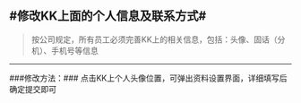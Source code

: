 #修改KK上面的个人信息及联系方式#
---
>按公司规定，所有员工必须完善KK上的相关信息，包括：头像、固话（分机）、手机号等信息

---
###修改方法：###
点击KK上个人头像位置，可弹出资料设置界面，详细填写后确定提交即可